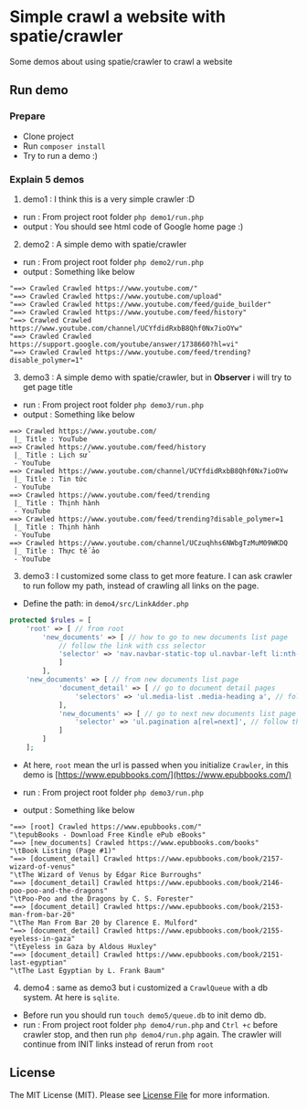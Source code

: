 # Simple crawl a website with spatie/crawler

Some demos about using spatie/crawler to crawl a website

## Run demo

### Prepare

- Clone project
- Run `composer install`
- Try to run a demo :)

### Explain 5 demos

1. demo1 : I think this is a very simple crawler :D
  
- run : From project root folder `php demo1/run.php`
- output : You should see html code of Google home page :) 

2. demo2 : A simple demo with spatie/crawler

- run : From project root folder `php demo2/run.php`
- output : Something like below

```
"==> Crawled Crawled https://www.youtube.com/"
"==> Crawled Crawled https://www.youtube.com/upload"
"==> Crawled Crawled https://www.youtube.com/feed/guide_builder"
"==> Crawled Crawled https://www.youtube.com/feed/history"
"==> Crawled Crawled https://www.youtube.com/channel/UCYfdidRxbB8Qhf0Nx7ioOYw"
"==> Crawled Crawled https://support.google.com/youtube/answer/1738660?hl=vi"
"==> Crawled Crawled https://www.youtube.com/feed/trending?disable_polymer=1"
```
3. demo3 : A simple demo with spatie/crawler, but in **Observer** i will try to get page title

- run : From project root folder `php demo3/run.php`
- output : Something like below

```
==> Crawled https://www.youtube.com/
 |_ Title : YouTube
==> Crawled https://www.youtube.com/feed/history
 |_ Title : Lịch sử
 - YouTube
==> Crawled https://www.youtube.com/channel/UCYfdidRxbB8Qhf0Nx7ioOYw
 |_ Title : Tin tức
 - YouTube
==> Crawled https://www.youtube.com/feed/trending
 |_ Title : Thịnh hành
 - YouTube
==> Crawled https://www.youtube.com/feed/trending?disable_polymer=1
 |_ Title : Thịnh hành
 - YouTube
==> Crawled https://www.youtube.com/channel/UCzuqhhs6NWbgTzMuM09WKDQ
 |_ Title : Thực tế ảo
 - YouTube
```

3. demo3 : I customized some class to get more feature. 
I can ask crawler to run follow my path, instead of crawling all links on the page.

- Define the path: in `demo4/src/LinkAdder.php`

```php
protected $rules = [
    'root' => [ // from root
        'new_documents' => [ // how to go to new documents list page
            // follow the link with css selector
            'selector' => 'nav.navbar-static-top ul.navbar-left li:nth-child(2) a', 
            ]
        ],
    'new_documents' => [ // from new documents list page
            'document_detail' => [ // go to document detail pages
                'selectors' => 'ul.media-list .media-heading a', // follow all links with css selector
            ],
            'new_documents' => [ // go to next new documents list page 
                'selector' => 'ul.pagination a[rel=next]', // follow the link with css selector
            ]
        ]
    ];
```
- At here, `root` mean the url is passed when you initialize `Crawler`, 
  in this demo is [https://www.epubbooks.com/](https://www.epubbooks.com/)

- run : From project root folder `php demo3/run.php`
- output : Something like below

```
"==> [root] Crawled https://www.epubbooks.com/"
"\tepubBooks - Download Free Kindle ePub eBooks"
"==> [new_documents] Crawled https://www.epubbooks.com/books"
"\tBook Listing (Page #1)"
"==> [document_detail] Crawled https://www.epubbooks.com/book/2157-wizard-of-venus"
"\tThe Wizard of Venus by Edgar Rice Burroughs"
"==> [document_detail] Crawled https://www.epubbooks.com/book/2146-poo-poo-and-the-dragons"
"\tPoo-Poo and the Dragons by C. S. Forester"
"==> [document_detail] Crawled https://www.epubbooks.com/book/2153-man-from-bar-20"
"\tThe Man From Bar 20 by Clarence E. Mulford"
"==> [document_detail] Crawled https://www.epubbooks.com/book/2155-eyeless-in-gaza"
"\tEyeless in Gaza by Aldous Huxley"
"==> [document_detail] Crawled https://www.epubbooks.com/book/2151-last-egyptian"
"\tThe Last Egyptian by L. Frank Baum"
```

4. demo4 : same as demo3 but i customized a `CrawlQueue` with a db system. At here is `sqlite`.

- Before run you should run `touch demo5/queue.db` to init demo db.
- run : From project root folder `php demo4/run.php` and `Ctrl +c` before crawler stop, and then run `php demo4/run.php` 
again. The crawler will continue from INIT links instead of rerun from `root` 

## License

The MIT License (MIT). Please see [License File](LICENSE.md) for more information.
